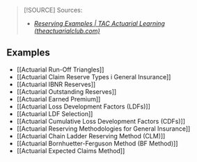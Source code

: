 > [!SOURCE] Sources:
> - *[Reserving Examples | TAC Actuarial Learning (theactuarialclub.com)](https://theactuarialclub.com/learn/reserving-examples/)*

## Examples

- [[Actuarial Run-Off Triangles]]
- [[Actuarial Claim Reserve Types i General Insurance]]
- [[Actuarial IBNR Reserves]]
- [[Actuarial Outstanding Reserves]]
- [[Actuarial Earned Premium]]
- [[Actuarial Loss Development Factors (LDFs)]]
- [[Actuarial LDF Selection]]
- [[Actuarial Cumulative Loss Development Factors (CDFs)]]
- [[Actuarial Reserving Methodologies for General Insurance]]
- [[Actuarial Chain Ladder Reserving Method (CLM)]]
- [[Actuarial Bornhuetter-Ferguson Method (BF Method)]]
- [[Actuarial Expected Claims Method]]